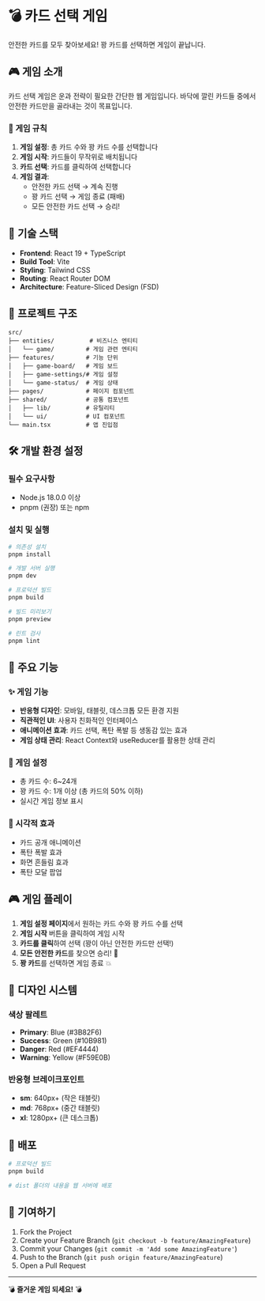 # 💣 카드 선택 게임

안전한 카드를 모두 찾아보세요! 꽝 카드를 선택하면 게임이 끝납니다.

## 🎮 게임 소개

카드 선택 게임은 운과 전략이 필요한 간단한 웹 게임입니다. 바닥에 깔린 카드들 중에서 안전한 카드만을 골라내는 것이 목표입니다.

### 🎯 게임 규칙

1. **게임 설정**: 총 카드 수와 꽝 카드 수를 선택합니다
2. **게임 시작**: 카드들이 무작위로 배치됩니다
3. **카드 선택**: 카드를 클릭하여 선택합니다
4. **게임 결과**:
   - 안전한 카드 선택 → 계속 진행
   - 꽝 카드 선택 → 게임 종료 (패배)
   - 모든 안전한 카드 선택 → 승리!

## 🚀 기술 스택

- **Frontend**: React 19 + TypeScript
- **Build Tool**: Vite
- **Styling**: Tailwind CSS
- **Routing**: React Router DOM
- **Architecture**: Feature-Sliced Design (FSD)

## 📁 프로젝트 구조

```
src/
├── entities/          # 비즈니스 엔티티
│   └── game/         # 게임 관련 엔티티
├── features/         # 기능 단위
│   ├── game-board/   # 게임 보드
│   ├── game-settings/# 게임 설정
│   └── game-status/  # 게임 상태
├── pages/            # 페이지 컴포넌트
├── shared/           # 공통 컴포넌트
│   ├── lib/          # 유틸리티
│   └── ui/           # UI 컴포넌트
└── main.tsx          # 앱 진입점
```

## 🛠️ 개발 환경 설정

### 필수 요구사항

- Node.js 18.0.0 이상
- pnpm (권장) 또는 npm

### 설치 및 실행

```bash
# 의존성 설치
pnpm install

# 개발 서버 실행
pnpm dev

# 프로덕션 빌드
pnpm build

# 빌드 미리보기
pnpm preview

# 린트 검사
pnpm lint
```

## 🎨 주요 기능

### ✨ 게임 기능

- **반응형 디자인**: 모바일, 태블릿, 데스크톱 모든 환경 지원
- **직관적인 UI**: 사용자 친화적인 인터페이스
- **애니메이션 효과**: 카드 선택, 폭탄 폭발 등 생동감 있는 효과
- **게임 상태 관리**: React Context와 useReducer를 활용한 상태 관리

### 🎯 게임 설정

- 총 카드 수: 6~24개
- 꽝 카드 수: 1개 이상 (총 카드의 50% 이하)
- 실시간 게임 정보 표시

### 🎪 시각적 효과

- 카드 공개 애니메이션
- 폭탄 폭발 효과
- 화면 흔들림 효과
- 폭탄 모달 팝업

## 🎮 게임 플레이

1. **게임 설정 페이지**에서 원하는 카드 수와 꽝 카드 수를 선택
2. **게임 시작** 버튼을 클릭하여 게임 시작
3. **카드를 클릭**하여 선택 (꽝이 아닌 안전한 카드만 선택!)
4. **모든 안전한 카드**를 찾으면 승리! 🎉
5. **꽝 카드**를 선택하면 게임 종료 💥

## 🎨 디자인 시스템

### 색상 팔레트

- **Primary**: Blue (#3B82F6)
- **Success**: Green (#10B981)
- **Danger**: Red (#EF4444)
- **Warning**: Yellow (#F59E0B)

### 반응형 브레이크포인트

- **sm**: 640px+ (작은 태블릿)
- **md**: 768px+ (중간 태블릿)
- **xl**: 1280px+ (큰 데스크톱)

## 🚀 배포

```bash
# 프로덕션 빌드
pnpm build

# dist 폴더의 내용을 웹 서버에 배포
```

## 🤝 기여하기

1. Fork the Project
2. Create your Feature Branch (`git checkout -b feature/AmazingFeature`)
3. Commit your Changes (`git commit -m 'Add some AmazingFeature'`)
4. Push to the Branch (`git push origin feature/AmazingFeature`)
5. Open a Pull Request

---

💣 **즐거운 게임 되세요!** 💣

